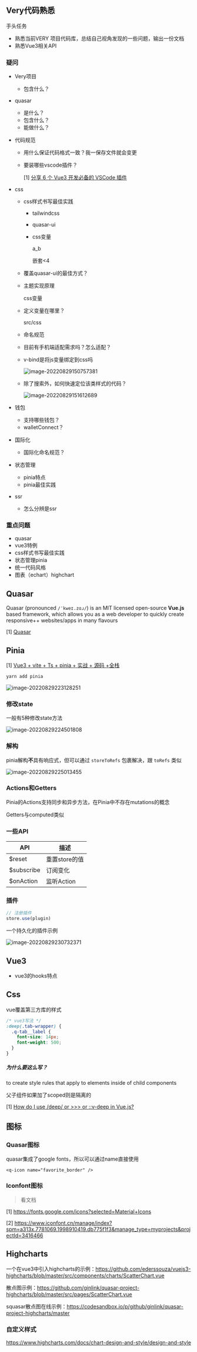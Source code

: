 ## Very代码熟悉

手头任务

- 熟悉当前VERY 项目代码库，总结自己视角发现的一些问题，输出一份文档
- 熟悉Vue3相关API

### 疑问

- Very项目

  - 包含什么？

- quasar

  - 是什么？
  - 包含什么？
  - 能做什么？

- 代码规范

  - 用什么保证代码格式一致？我一保存文件就会变更

  - 要装哪些vscode插件？

    [1] [分享 6 个 Vue3 开发必备的 VSCode 插件](https://segmentfault.com/a/1190000042293785)

- css

  - css样式书写最佳实践

    - tailwindcss

    - quasar-ui

    - css变量

      a_b

      嵌套<4

  - 覆盖quasar-ui的最佳方式？

  - 主题实现原理

    css变量

  - 定义变量在哪里？

    src/css

  - 命名规范

  - 目前有手机端适配需求吗？怎么适配？

  - v-bind是将js变量绑定到css吗

    ![image-20220829150757381](https://cdn.gincool.com/imgimage-20220829150757381.png)

  - 除了搜索外，如何快速定位该类样式的代码？

    ![image-20220829151612689](https://cdn.gincool.com/imgimage-20220829151612689.png)

- 钱包

  - 支持哪些钱包？
  - walletConnect？

- 国际化

  - 国际化命名规范？

- 状态管理

  - pinia特点
  - pinia最佳实践

- ssr

  - 怎么分辨是ssr

### 重点问题

- quasar
- vue3特例
- css样式书写最佳实践
- 状态管理pinia
- 统一代码风格
- 图表（echart）highchart

## Quasar

Quasar (pronounced `/ˈkweɪ.zɑɹ/`) is an MIT licensed open-source **Vue.js** based framework, which allows you as a web developer to quickly create responsive++ websites/apps in many flavours

[1] [Quasar](https://quasar.dev/introduction-to-quasar)

## Pinia

[1] [Vue3 + vite + Ts + pinia + 实战 + 源码 +全栈](https://www.bilibili.com/video/BV1dS4y1y7vd?p=58&spm_id_from=pageDriver&vd_source=4065bea3d3139c3fda8b128a6a3a90a7)

```sh
yarn add pinia
```

![image-20220829223128251](https://cdn.gincool.com/img/image-20220829223128251.png)

### 修改state

一般有5种修改state方法

![image-20220829224501808](https://cdn.gincool.com/img/image-20220829224501808.png)

### 解构

pinia解构**不**具有响应式，但可以通过 `storeToRefs` 包裹解决，跟 `toRefs` 类似

![image-20220829225013455](https://cdn.gincool.com/img/image-20220829225013455.png)

### Actions和Getters

Pinia的Actions支持同步和异步方法，在Pinia中不存在mutations的概念

Getters与computed类似

### 一些API

| API        | 描述          |
| ---------- | ------------- |
| $reset     | 重置store的值 |
| $subscribe | 订阅变化      |
| $onAction  | 监听Action    |

### 插件

```ts
// 注册插件
store.use(plugin)
```

一个持久化的插件示例

![image-20220829230732371](https://cdn.gincool.com/img/image-20220829230732371.png)

## Vue3

- vue3的hooks特点

## Css

vue覆盖第三方库的样式

```css
/* vue3写法 */
:deep(.tab-wrapper) {
  .q-tab__label {
    font-size: 14px;
    font-weight: 500;
  }
}
```

##### 为什么要这么写？

to create style rules that apply to elements inside of child components

父子组件如果加了scoped则是隔离的

[1] [How do I use /deep/ or >>> or ::v-deep in Vue.js?](https://stackoverflow.com/questions/48032006/how-do-i-use-deep-or-or-v-deep-in-vue-js)

## 图标

### Quasar图标

quasar集成了google fonts，所以可以通过name直接使用

```vue
<q-icon name="favorite_border" />
```

### Iconfont图标

> 看文档

[1] https://fonts.google.com/icons?selected=Material+Icons

[2] https://www.iconfont.cn/manage/index?spm=a313x.7781069.1998910419.db775f1f3&manage_type=myprojects&projectId=3416466

## Highcharts

一个在vue3中引入highcharts的示例：https://github.com/ederssouza/vuejs3-highcharts/blob/master/src/components/charts/ScatterChart.vue

散点图示例：https://github.com/ginlink/quasar-project-highcharts/blob/master/src/pages/ScatterChart.vue

squasar散点图在线示例：https://codesandbox.io/p/github/ginlink/quasar-project-highcharts/master

### 自定义样式

https://www.highcharts.com/docs/chart-design-and-style/design-and-style
